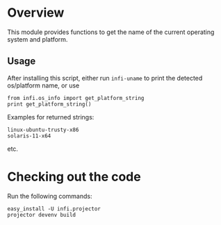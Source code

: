 Overview
========
This module provides functions to get the name of the current operating system and platform.

Usage
-----
After installing this script, either run `infi-uname` to print the detected os/platform name, or
use

    from infi.os_info import get_platform_string
    print get_platform_string()

Examples for returned strings:

    linux-ubuntu-trusty-x86
    solaris-11-x64

etc.

Checking out the code
=====================
Run the following commands:

    easy_install -U infi.projector
    projector devenv build

